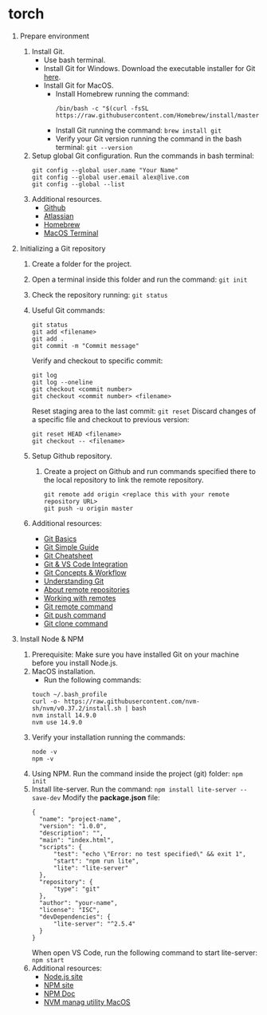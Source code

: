 # torch

1. Prepare environment
   1. Install Git.
      - Use bash terminal.
      - Install Git for Windows.
        Download the executable installer for Git [here](https://git-scm.com/download/win).
      - Install Git for MacOS.
        - Install Homebrew running the command:
          ```
          /bin/bash -c "$(curl -fsSL https://raw.githubusercontent.com/Homebrew/install/master/install.sh)
          ```
        - Install Git running the command: `brew install git`
        - Verify your Git version running the command in the bash terminal: `git --version`
   5. Setup global Git configuration.
      Run the commands in bash terminal:
        ```
        git config --global user.name "Your Name"
        git config --global user.email alex@live.com
        git config --global --list
        ```
   6. Additional resources.
      - [Github](https://github.com/)
      - [Atlassian](https://www.atlassian.com/git/tutorials/git-bash)
      - [Homebrew](https://brew.sh/)
      - [MacOS Terminal](https://lifehacker.com/launch-an-os-x-terminal-window-from-a-specific-folder-1466745514)

2. Initializing a Git repository
   1. Create a folder for the project.
   2. Open a terminal inside this folder and run the command: `git init`
   3. Check the repository running: `git status`
   4. Useful Git commands:
      ```
      git status
      git add <filename>
      git add .
      git commit -m "Commit message"
      ```
      Verify and checkout to specific commit:
      ```
      git log
      git log --oneline
      git checkout <commit number>
      git checkout <commit number> <filename>
      ```
      Reset staging area to the last commit: `git reset`
      Discard changes of a specific file and checkout to previous version:
      ```
      git reset HEAD <filename>
      git checkout -- <filename>
      ```
   5. Setup Github repository.
      1. Create a project on Github and run commands specified there to the local repository to link the remote repository.
         ```
         git remote add origin <replace this with your remote repository URL>
         git push -u origin master
         ```

   6. Additional resources:
      - [Git Basics](https://git-scm.com/book/en/v2/Getting-Started-Git-Basics)
      - [Git Simple Guide](http://rogerdudler.github.io/git-guide/)
      - [Git Cheatsheet](https://gist.github.com/hofmannsven/6814451)
      - [Git & VS Code Integration](https://www.digitalocean.com/community/tutorials/how-to-use-git-integration-in-visual-studio-code)
      - [Git Concepts & Workflow](https://livecodestream.dev/post/git-concepts-and-workflow-for-beginners/)
      - [Understanding Git](https://livecodestream.dev/post/git-concepts-and-workflow-for-beginners/)
      - [About remote repositories](https://help.github.com/en/articles/about-remote-repositories)
      - [Working with remotes](https://git-scm.com/book/en/v2/Git-Basics-Working-with-Remotes)
      - [Git remote command](https://git-scm.com/docs/git-remote)
      - [Git push command](https://git-scm.com/docs/git-push)
      - [Git clone command](https://git-scm.com/docs/git-clone)

3. Install Node & NPM
   1. Prerequisite: Make sure you have installed Git on your machine before you install Node.js.
   2. MacOS installation.
      - Run the following commands:
      ```
      touch ~/.bash_profile
      curl -o- https://raw.githubusercontent.com/nvm-sh/nvm/v0.37.2/install.sh | bash
      nvm install 14.9.0
      nvm use 14.9.0
      ```
   3. Verify your installation running the commands:
      ```
      node -v
      npm -v
      ```
   4. Using NPM.
      Run the command inside the project (git) folder: `npm init`
   5. Install lite-server.
      Run the command: `npm install lite-server --save-dev`
      Modify the **package.json** file:
      ```
      {
        "name": "project-name",
        "version": "1.0.0",
        "description": "",
        "main": "index.html",
        "scripts": {
            "test": "echo \"Error: no test specified\" && exit 1",
            "start": "npm run lite",
            "lite": "lite-server"
        },
        "repository": {
            "type": "git"
        },
        "author": "your-name",
        "license": "ISC",
        "devDependencies": {
            "lite-server": "^2.5.4"
        }
      }
      ```
      When open VS Code, run the following command to start lite-server: `npm start`
   6. Additional resources:
      - [Node.js site](https://nodejs.org/)
      - [NPM site](https://www.npmjs.com/)
      - [NPM Doc](https://docs.npmjs.com/)
      - [NVM manag utility MacOS](https://github.com/nvm-sh/nvm)